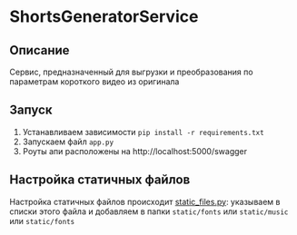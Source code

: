 # ShortsGeneratorService

## Описание
Сервис, предназначенный для выгрузки и преобразования по параметрам короткого видео из оригинала

## Запуск

1.  Устанавливаем зависимости `pip install -r requirements.txt`
2.  Запускаем файл `app.py`
3. Роуты апи расположены на http://localhost:5000/swagger

## Настройка статичных файлов

Настройка статичных файлов происходит [static_files.py](settings%2Fstatic_files.py): указываем в списки этого файла и добавляем в папки `static/fonts` или `static/music` или `static/fonts`